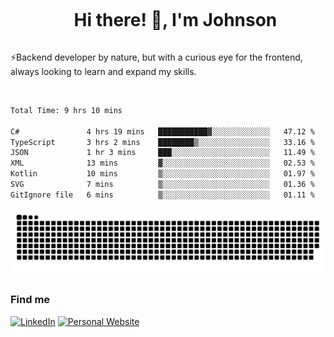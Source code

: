 <div id="user-content-toc">
  <ul align="center">
    <summary><h1 style="display: inline-block">Hi there! 👋, I'm Johnson</h1></summary>
  </ul>
</div>

⚡Backend developer by nature, but with a curious eye for the frontend, always looking to learn and expand my skills.

<br>


<!--START_SECTION:waka-->

```txt
Total Time: 9 hrs 10 mins

C#               4 hrs 19 mins   ███████████▓░░░░░░░░░░░░░   47.12 %
TypeScript       3 hrs 2 mins    ████████▒░░░░░░░░░░░░░░░░   33.16 %
JSON             1 hr 3 mins     ███░░░░░░░░░░░░░░░░░░░░░░   11.49 %
XML              13 mins         ▓░░░░░░░░░░░░░░░░░░░░░░░░   02.53 %
Kotlin           10 mins         ▒░░░░░░░░░░░░░░░░░░░░░░░░   01.97 %
SVG              7 mins          ▒░░░░░░░░░░░░░░░░░░░░░░░░   01.36 %
GitIgnore file   6 mins          ▒░░░░░░░░░░░░░░░░░░░░░░░░   01.11 %
```

<!--END_SECTION:waka-->


<img  src="https://github.com/1999AZZAR/1999AZZAR/blob/main/resources/img/grid-snake.svg"
       alt="snake" /></a>

### Find me
<a href="https://www.linkedin.com/in/dusabe-johnson" target="_blank"><img src="https://img.shields.io/badge/LinkedIn-%230077B5.svg?&style=flat&logo=linkedin&logoColor=white" alt="LinkedIn"></a>
‎‎ [![Personal Website](https://img.shields.io/badge/visit-Johnson.rw-blue)](https://johnson.rw/)

